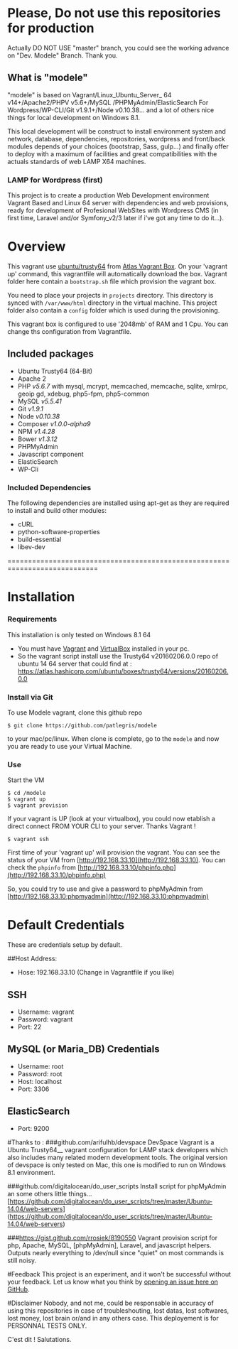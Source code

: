 # Please, Do not use this repositories for production
Actually DO NOT USE "master" branch, you could see the working advance on "Dev. Modele" Branch.
Thank you.

## What is "modele"
"modele" is based on Vagrant/Linux_Ubuntu_Server_ 64 v14+/Apache2/PHPV v5.6+/MySQL /PHPMyAdmin/ElasticSearch For Wordpress/WP-CLI/Git v1.9.1+/Node v0.10.38... and a lot of others nice things for local development on Windows 8.1.

This local development will be construct to install environment system and network, database, dependencies, repositories, wordpress and front/back modules depends of your choices (bootstrap, Sass, gulp...) and finally offer to deploy with a maximum of facilities and great compatibilities with the actuals standards of web LAMP X64 machines.

### LAMP for Wordpress (first)
This project is to create a production Web Development environment Vagrant Based and Linux 64 server with dependencies and web provisions, ready for development of Profesional WebSites with Wordpress CMS (in first time, Laravel and/or Symfony_v2/3 later if i've got any time to do it...).

# Overview
This vagrant use [ubuntu/trusty64](https://atlas.hashicorp.com/ubuntu/boxes/trusty64) from [Atlas Vagrant Box](https://atlas.hashicorp.com/boxes/search?utm_source=vagrantcloud.com&vagrantcloud=1).
  On your 'vagrant up' command, this vagrantfile will automatically download the box. Vagrant folder here contain a `bootstrap.sh` file which provision the vagrant box.

  You need to place your projects in `projects` directory. This directory is synced with `/var/www/html` directory in the virtual machine.
  This project folder also contain a `config` folder which is used during the provisioning.

This vagrant box is configured to use '2048mb' of RAM and 1 Cpu. You can change ths configuration from Vagrantfile.

## Included packages

- Ubuntu Trusty64 (64-Bit)
- Apache 2
- PHP _v5.6.7_ with mysql, mcrypt, memcached, memcache, sqlite, xmlrpc, geoip gd, xdebug, php5-fpm, php5-common
- MySQL _v5.5.41_
- Git _v1.9.1_
- Node _v0.10.38_
- Composer _v1.0.0-alpha9_
- NPM _v1.4.28_
- Bower _v1.3.12_
- PHPMyAdmin
- Javascript component
- ElasticSearch
- WP-Cli

### Included Dependencies
The following dependencies are installed using apt-get as they are required to install and build other modules:

- cURL
- python-software-properties
- build-essential
- libev-dev

============================================================================

# Installation

### Requirements
This installation is only tested on Windows 8.1 64
* You must have [Vagrant](http://vagrantup.com) and [VirtualBox](https://www.virtualbox.org) installed in your pc.
* So the vagrant script install use the Trusty64 v20160206.0.0 repo of ubuntu 14  64 server that could find at : https://atlas.hashicorp.com/ubuntu/boxes/trusty64/versions/20160206.0.0

### Install via Git
To use Modele vagrant, clone this github repo

    $ git clone https://github.com/patlegris/modele
to your mac/pc/linux.  When clone is complete, go to the `modele` and now you are ready to use your Virtual Machine.

### Use
Start the VM

    $ cd /modele
    $ vagrant up
    $ vagrant provision

If your vagrant is UP (look at your virtualbox), you could now etablish a direct connect FROM YOUR CLI to your server. Thanks Vagrant !

    $ vagrant ssh

First time of your 'vagrant up' will provision the vagrant. You can see the status of your VM from [http://192.168.33.10](http://192.168.33.10).
You can check the `phpinfo` from  [http://192.168.33.10/phpinfo.php](http://192.168.33.10/phpinfo.php)

So, you could try to use and give a password to phpMyAdmin from [http://192.168.33.10:phpmyadmin](http://192.168.33.10:phpmyadmin)

# Default Credentials
These are credentials setup by default.

##Host Address:
- Hose: 192.168.33.10 (Change in Vagrantfile if you like)

## SSH
- Username: vagrant
- Password: vagrant
- Port: 22

## MySQL (or Maria_DB) Credentials
- Username: root
- Password: root
- Host: localhost
- Port: 3306

## ElasticSearch
- Port: 9200

#Thanks to :
###github.com/arifulhb/devspace
DevSpace Vagrant is a Ubuntu Trusty64__ vagrant configuration for LAMP stack developers which also includes many related modern development tools.
The original version of devspace is only tested on Mac, this one is modified to run on Windows 8.1 environment.

###github.com/digitalocean/do_user_scripts
Install script for phpMyAdmin an some others little things...
[https://github.com/digitalocean/do_user_scripts/tree/master/Ubuntu-14.04/web-servers] (https://github.com/digitalocean/do_user_scripts/tree/master/Ubuntu-14.04/web-servers)

###https://gist.github.com/rrosiek/8190550
Vagrant provision script for php, Apache, MySQL, [phpMyAdmin], Laravel, and javascript helpers. Outputs nearly everything to /dev/null since "quiet" on most commands is still noisy.

#Feedback
This project is an experiment, and it won't be successful without your feedback.
Let us know what you think by [opening an issue here on GitHub](https://github.com/patlegris/modele/issues).

#Disclaimer
Nobody, and not me, could be responsable in accuracy of using this repositories in case of troubleshouting, lost datas, lost softwares, lost money, lost brain or/and in any others case.
This deployement is for PERSONNAL TESTS ONLY.

C'est dit !
Salutations.